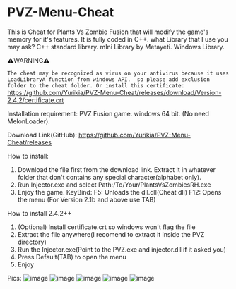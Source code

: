 # PVZ-Menu-Cheat
This is Cheat for Plants Vs Zombie Fusion that will modify the game's memory for it's features. It is fully coded in C++. what Library that I use you may ask? C++ standard library. mIni Library by Metayeti. Windows Library.

:warning:WARNING:warning:

``The cheat may be recognized as virus on your antivirus because it uses LoadLibraryA function from windows API. 
so please add exclusion folder to the cheat folder.
Or install this certificate:``
https://github.com/Yurikia/PVZ-Menu-Cheat/releases/download/Version-2.4.2/certificate.crt

Installation requirement:
PVZ Fusion game. 
windows 64 bit.
(No need MelonLoader).

Download Link(GitHub): 
https://github.com/Yurikia/PVZ-Menu-Cheat/releases

How to install:
1. Download the file first from the download link. Extract it in whatever folder that  don't contains any special character(alphabet only).
2. Run Injector.exe and select Path:/To/Your/PlantsVsZombiesRH.exe
3. Enjoy the game.
KeyBind:
F5: Unloads the dll.dll(Cheat dll) 
F12: Opens the menu (For Version 2.1b and above use TAB)

How to install 2.4.2++
1. (Optional) Install certificate.crt so windows won't flag the file
2. Extract the file anywhere(I recomend to extract it inside the PVZ directory)
3. Run the Injector.exe(Point to the PVZ.exe and injector.dll if it asked you)
4. Press Default(TAB) to open the menu
5. Enjoy

Pics:
![image](https://github.com/user-attachments/assets/3509a4e2-897c-4776-8d94-15b79f36c41b)
![image](https://github.com/user-attachments/assets/10367e65-070e-4fe5-b424-782b946636cc)
![image](https://github.com/user-attachments/assets/ac668ce9-0bc0-4471-a7f8-4e05d956e1a3)
![image](https://github.com/user-attachments/assets/59d03d3f-a1c4-477a-87ee-6f7a99700ed9)
![image](https://github.com/user-attachments/assets/3509a4e2-897c-4776-8d94-15b79f36c41b)
